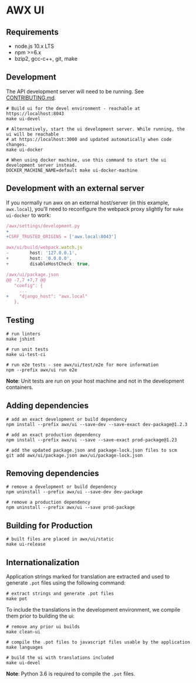 # AWX UI

## Requirements
- node.js 10.x LTS
- npm >=6.x
- bzip2, gcc-c++, git, make

## Development
The API development server will need to be running. See [CONTRIBUTING.md](../../CONTRIBUTING.md).

```shell
# Build ui for the devel environment - reachable at https://localhost:8043
make ui-devel

# Alternatively, start the ui development server. While running, the ui will be reachable
# at https://localhost:3000 and updated automatically when code changes.
make ui-docker

# When using docker machine, use this command to start the ui development server instead.
DOCKER_MACHINE_NAME=default make ui-docker-machine
```

## Development with an external server
If you normally run awx on an external host/server (in this example, `awx.local`),
you'll need to reconfigure the webpack proxy slightly for `make ui-docker` to
work:

```javascript
/awx/settings/development.py
+
+CSRF_TRUSTED_ORIGINS = ['awx.local:8043']

awx/ui/build/webpack.watch.js
-        host: '127.0.0.1',
+        host: '0.0.0.0',
+        disableHostCheck: true,

/awx/ui/package.json
@@ -7,7 +7,7 @@
   "config": {
     ...
+    "django_host": "awx.local"
   },
```

## Testing
```shell
# run linters
make jshint

# run unit tests
make ui-test-ci

# run e2e tests - see awx/ui/test/e2e for more information
npm --prefix awx/ui run e2e
```
**Note**: Unit tests are run on your host machine and not in the development containers.

## Adding dependencies
```shell
# add an exact development or build dependency
npm install --prefix awx/ui --save-dev --save-exact dev-package@1.2.3

# add an exact production dependency
npm install --prefix awx/ui --save --save-exact prod-package@1.23

# add the updated package.json and package-lock.json files to scm
git add awx/ui/package.json awx/ui/package-lock.json
```

## Removing dependencies
```shell
# remove a development or build dependency
npm uninstall --prefix awx/ui --save-dev dev-package

# remove a production dependency
npm uninstall --prefix awx/ui --save prod-package
```

## Building for Production
```shell
# built files are placed in awx/ui/static
make ui-release
```

## Internationalization
Application strings marked for translation are extracted and used to generate `.pot` files using the following command:
```shell
# extract strings and generate .pot files
make pot
```
To include the translations in the development environment, we compile them prior to building the ui:
```shell
# remove any prior ui builds
make clean-ui

# compile the .pot files to javascript files usable by the application
make languages

# build the ui with translations included
make ui-devel
```
**Note**: Python 3.6 is required to compile the `.pot` files.
